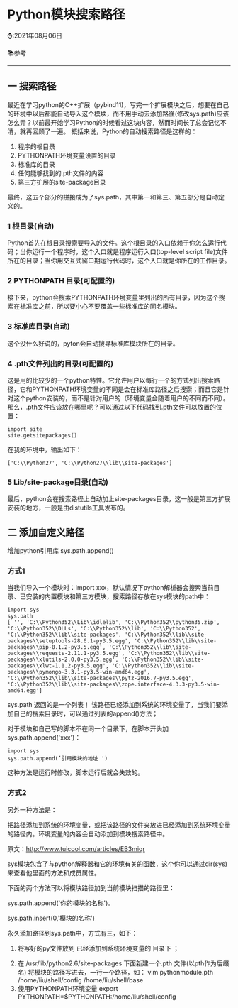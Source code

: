 # Python模块搜索路径

⌚️:2021年08月06日

📚参考

---

## 一 搜索路径

最近在学习python的C++扩展（pybind11)，写完一个扩展模块之后，想要在自己的环境中以后都能自动导入这个模块，而不用手动去添加路径(修改sys.path)应该怎么弄？以前最开始学习Python的时候看过这块内容，然而时间长了总会记忆不清，就再回顾了一遍。
概括来说，Python的自动搜索路径是这样的：

1. 程序的根目录
2. PYTHONPATH环境变量设置的目录
3. 标准库的目录
4. 任何能够找到的.pth文件的内容
5. 第三方扩展的site-package目录

最终，这五个部分的拼接成为了sys.path，其中第一和第三、第五部分是自动定义的。

### 1 根目录(自动)

Python首先在根目录搜索要导入的文件。这个根目录的入口依赖于你怎么运行代码；当你运行一个程序时，这个入口就是程序运行入口(top-level script file)文件所在的目录；当你用交互式窗口期运行代码时，这个入口就是你所在的工作目录。

### 2 PYTHONPATH 目录(可配置的)

接下来，python会搜索PYTHONPATH环境变量里列出的所有目录，因为这个搜索在标准库之前，所以要小心不要覆盖一些标准库的同名模块。

### 3 标准库目录(自动)

这个没什么好说的，pyton会自动搜寻标准库模块所在的目录。

### 4 .pth文件列出的目录(可配置的)

这是用的比较少的一个python特性。它允许用户以每行一个的方式列出搜索路径，它和PYTHONPATH环境变量的不同是会在标准库路径之后搜索；而且它是针对这个python安装的，而不是针对用户的（环境变量会随着用户的不同而不同）。 那么，.pth文件应该放在哪里呢？可以通过以下代码找到.pth文件可以放置的位置：

```
import site
site.getsitepackages()
```


在我的环境中，输出如下：

`['C:\\Python27', 'C:\\Python27\\lib\\site-packages']`

### 5 Lib/site-package目录(自动)

最后，python会在搜索路径上自动加上site-packages目录，这一般是第三方扩展安装的地方，一般是由distutils工具发布的。

## 二 添加自定义路径

增加python引用库 sys.path.append()

### 方式1

当我们导入一个模块时：import  xxx，默认情况下python解析器会搜索当前目录、已安装的内置模块和第三方模块，搜索路径存放在sys模块的path中：

```
import sys
sys.path
[ '', 'C:\\Python352\\Lib\\idlelib', 'C:\\Python352\\python35.zip', 'C:\\Python352\\DLLs', 'C:\\Python352\\lib', 'C:\\Python352', 'C:\\Python352\\lib\\site-packages', 'C:\\Python352\\lib\\site-packages\\setuptools-28.6.1-py3.5.egg', 'C:\\Python352\\lib\\site-packages\\pip-8.1.2-py3.5.egg', 'C:\\Python352\\lib\\site-packages\\requests-2.11.1-py3.5.egg', 'C:\\Python352\\lib\\site-packages\\xlutils-2.0.0-py3.5.egg', 'C:\\Python352\\lib\\site-packages\\xlwt-1.1.2-py3.5.egg', 'C:\\Python352\\lib\\site-packages\\pymongo-3.3.1-py3.5-win-amd64.egg', 'C:\\Python352\\lib\\site-packages\\pytz-2016.7-py3.5.egg', 'C:\\Python352\\lib\\site-packages\\zope.interface-4.3.3-py3.5-win-amd64.egg']
```

sys.path 返回的是一个列表！
该路径已经添加到系统的环境变量了，当我们要添加自己的搜索目录时，可以通过列表的append()方法；

对于模块和自己写的脚本不在同一个目录下，在脚本开头加sys.path.append('xxx')：

```
import sys
sys.path.append(’引用模块的地址 ')
```

这种方法是运行时修改，脚本运行后就会失效的。

### 方式2

另外一种方法是：

把路径添加到系统的环境变量，或把该路径的文件夹放进已经添加到系统环境变量的路径内。环境变量的内容会自动添加到模块搜索路径中。



原文：http://www.tuicool.com/articles/EB3miqr



sys模块包含了与python解释器和它的环境有关的函数，这个你可以通过dir(sys)来查看他里面的方法和成员属性。

下面的两个方法可以将模块路径加到当前模块扫描的路径里：

sys.path.append('你的模块的名称')。

sys.path.insert(0,'模块的名称')

永久添加路径到sys.path中，方式有三，如下：



1. 将写好的py文件放到 已经添加到系统环境变量的 目录下 ；

2) 在 /usr/lib/python2.6/site-packages 下面新建一个.pth 文件(以pth作为后缀名) 
将模块的路径写进去，一行一个路径，如： vim pythonmodule.pth
/home/liu/shell/config
/home/liu/shell/base 
3) 使用PYTHONPATH环境变量
export PYTHONPATH=$PYTHONPATH:/home/liu/shell/config